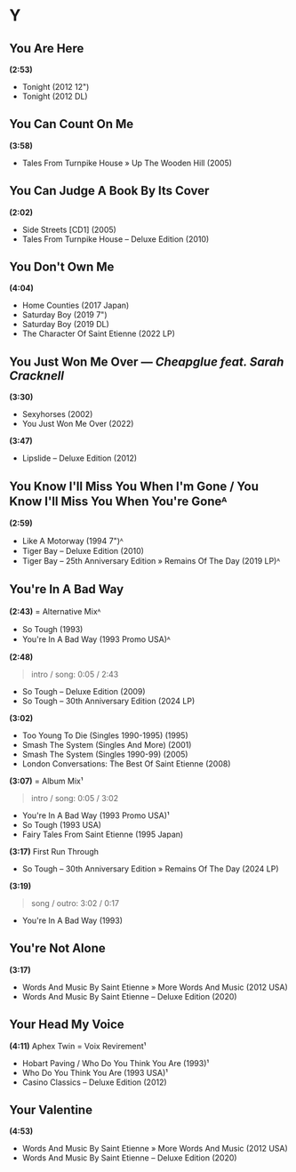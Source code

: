 # Y

## You Are Here

**(2:53)**

* Tonight (2012 12")
* Tonight (2012 DL)

## You Can Count On Me

**(3:58)**

* Tales From Turnpike House » Up The Wooden Hill (2005)

## You Can Judge A Book By Its Cover

**(2:02)**

* Side Streets [CD1] (2005)
* Tales From Turnpike House – Deluxe Edition (2010)

## You Don't Own Me

**(4:04)**

* Home Counties (2017 Japan)
* Saturday Boy (2019 7")
* Saturday Boy (2019 DL)
* The Character Of Saint Etienne (2022 LP)

## You Just Won Me Over — *Cheapglue feat. Sarah Cracknell*

**(3:30)**

* Sexyhorses (2002)
* You Just Won Me Over (2022)

**(3:47)**

* Lipslide – Deluxe Edition (2012)

## You Know I'll Miss You When I'm Gone / You Know I'll Miss You When You're Goneᴬ

**(2:59)**

* Like A Motorway (1994 7")ᴬ
* Tiger Bay – Deluxe Edition (2010)
* Tiger Bay – 25th Anniversary Edition » Remains Of The Day (2019 LP)ᴬ

## You're In A Bad Way

**(2:43)** = Alternative Mixᴬ

* So Tough (1993)
* You're In A Bad Way (1993 Promo USA)ᴬ

**(2:48)**

> intro / song: 0:05 / 2:43

* So Tough – Deluxe Edition (2009)
* So Tough – 30th Anniversary Edition (2024 LP)

**(3:02)**

* Too Young To Die (Singles 1990-1995) (1995)
* Smash The System (Singles And More) (2001)
* Smash The System (Singles 1990-99) (2005)
* London Conversations: The Best Of Saint Etienne (2008)

**(3:07)** = Album Mix¹

> intro / song: 0:05 / 3:02

* You're In A Bad Way (1993 Promo USA)¹
* So Tough (1993 USA)
* Fairy Tales From Saint Etienne (1995 Japan)

**(3:17)** First Run Through

* So Tough – 30th Anniversary Edition » Remains Of The Day (2024 LP)

**(3:19)**

> song / outro: 3:02 / 0:17

* You're In A Bad Way (1993)

## You're Not Alone

**(3:17)**

* Words And Music By Saint Etienne » More Words And Music (2012 USA)
* Words And Music By Saint Etienne – Deluxe Edition (2020)

## Your Head My Voice

**(4:11)** Aphex Twin = Voix Revirement¹

* Hobart Paving / Who Do You Think You Are (1993)¹
* Who Do You Think You Are (1993 USA)¹
* Casino Classics – Deluxe Edition (2012)

## Your Valentine

**(4:53)**

* Words And Music By Saint Etienne » More Words And Music (2012 USA)
* Words And Music By Saint Etienne – Deluxe Edition (2020)
